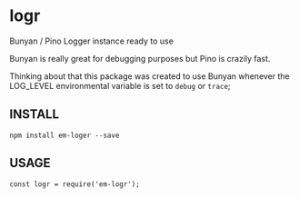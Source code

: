 # logr
Bunyan / Pino Logger instance ready to use

Bunyan is really great for debugging purposes but Pino is crazily fast.

Thinking about that this package was created to use Bunyan whenever the
LOG_LEVEL environmental variable is set to ```debug``` or ```trace```;

## INSTALL

    npm install em-loger --save

## USAGE

    const logr = require('em-logr');